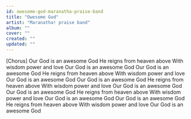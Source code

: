 ```yaml
---
id: owesome-god-maranatha-praise-band
title: "Owesome God"
artist: "Maranatha! praise band"
album: ""
cover: ""
created: ""
updated: ""
---
```


[Chorus]
Our God is an awesome God
He reigns from heaven above
With wisdom power and love
Our God is an awesome God
Our God is an awesome God
He reigns from heaven above
With wisdom power and love
Our God is an awesome God
Our God is an awesome God
He reigns from heaven above
With wisdom power and love
Our God is an awesome God
Our God is an awesome God
He reigns from heaven above
With wisdom power and love
Our God is an awesome God
Our God is an awesome God
He reigns from heaven above
With wisdom power and love
Our God is an awesome God